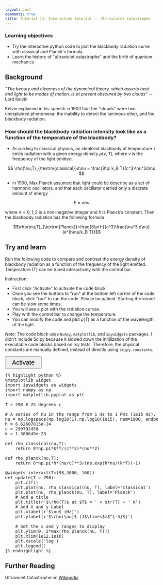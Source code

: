 ```yaml
---
layout: post
comments: true
title: Tutorial 11. Interactive tutorial -- Ultraviolet Catastrophe
---
```


### Learning objectives
* Try the interactive python code to plot the blackbody radiation curve with classical and Planck's formula.
* Learn the history of "ultraviolet catastrophe" and the birth of quantum mechanics

## Background

*"The beauty and clearness of the dynamical theory, which asserts heat and light to be modes of motion, is at present obscured by two clouds"* -- Lord Kelvin

Kelvin explained in his speech in 1900 that the "clouds" were two unexplained phenomena: the inability to detect the luminous ether, and the blackbody radiation.

### How should the blackbody radiation intensity look like as a function of the temperature of the blackbody?

* According to classical physics, an idealized blackbody at temperature $T$ emits radiation with a given energy density $\rho(\nu,T)$, where $\nu$ is the frequency of the light emitted.

$$ \rho(\nu;T)_{\textrm{classical}}d\nu = \frac{8\pi k_B T}{c^3}\nu^2d\nu $$

* In 1900, Max Planck assumed that light could be describe as a set of harmonic oscillators, and that each oscillator carried only a discrete amount of energy

$$ E=nh\nu $$

where $n = 0, 1, 2$ is a non-negative integer and $h$ is Planck’s constant. Then the blackbody radiation has the following formula

$$\rho(\nu;T)_{\textrm{Planck}}=\frac{8\pi h}{c^3}\frac{\nu^3 d\nu}{e^{h\nu/k_B T}}$$


## Try and learn

Run the following code to compare and contrast the energy density of blackbody radiation as a function of the frequency of the light emitted. Temperature (T) can be tuned interactively with the control bar.

Instruction:
* First click "Activate" to activate the code block
* Once you see the buttons to "run" at the bottom left corner of the code block, click "run" to run the code. Please be patient. Starting the kernel can be slow some times.
* You will see a plot with the radiation curves.
* Play with the control bar to change the temperature.
* You can modify the code and plot $\rho(T)$ as a function of the wavelength of the light.

*Note*: The code block uses `Numpy`, `matplotlib`, and `Ipywidgets` packages. I didn't include Scipy because it slowed down the initilization of the executable code blocks based on my tests. Therefore, the physical constants are manually defined, instead of directly using `scipy.constants`.


<link rel="stylesheet" href="https://cdnjs.cloudflare.com/ajax/libs/font-awesome/4.7.0/css/font-awesome.css" integrity="sha512-5A8nwdMOWrSz20fDsjczgUidUBR8liPYU+WymTZP1lmY9G6Oc7HlZv156XqnsgNUzTyMefFTcsFH/tnJE/+xBg==" crossorigin="anonymous" />
<script src="https://cdnjs.cloudflare.com/ajax/libs/require.js/2.3.4/require.min.js"></script>

<script type="text/x-thebe-config">
  {
    requestKernel: true,
    binderOptions: {
      repo: "matplotlib/ipympl",
      ref: "0.6.1",
      repoProvider: "github",
    },
  }
</script>
<script src="https://unpkg.com/thebe@latest/lib/index.js"></script>

<button id="activateButton" style="width: 120px; height: 40px; font-size: 1.5em;">
  Activate
</button>
<script>
var bootstrapThebe = function() {
    thebelab.bootstrap();
}
document.querySelector("#activateButton").addEventListener('click', bootstrapThebe)
</script>

<pre data-executable="true" data-language="python">
{% highlight python %}
%matplotlib widget
import ipywidgets as widgets
import numpy as np
import matplotlib.pyplot as plt

T = 298 # 25 degrees c

# A series of nu in the range from 1 Hz to 1 PHz (1e15 Hz), evenly distributed in the log scale
nu = np.logspace(np.log10(1),np.log10(1e15), num=1000, endpoint=True)
h = 6.62607015e-34
c = 299792458
k = 1.380649e-23

def rho_classical(nu,T):
    return 8*np.pi*k*T/(c**3)*(nu**2)

def rho_planck(nu,T):
    return 8*np.pi*h*(nu/c)**3/(np.exp(h*nu/(k*T))-1)

@widgets.interact(T=(98,3000, 100))
def update(T = 298):
    plt.clf()
    plt.plot(nu, rho_classical(nu, T), label='classical')
    plt.plot(nu, rho_planck(nu, T), label='Planck')
    # Add a title
    plt.title(r'$\rho(T)$ at $T$ = ' + str(T) + ' K')
    # Add X and y Label
    plt.xlabel(r'$\nu$ (Hz)')
    plt.ylabel(r'$\rho(\nu)$ (J$\times$m$^{-3}$)')

    # Set the x and y ranges to display
    plt.ylim(0, 2*max(rho_planck(nu, T)))
    plt.xlim(1e12,1e16)
    plt.xscale('log')
    plt.legend()
{% endhighlight %}
</pre>

## Further Reading
Ultraviolet Catastrophe on [Wikipedia](https://en.wikipedia.org/wiki/Ultraviolet_catastrophe)
